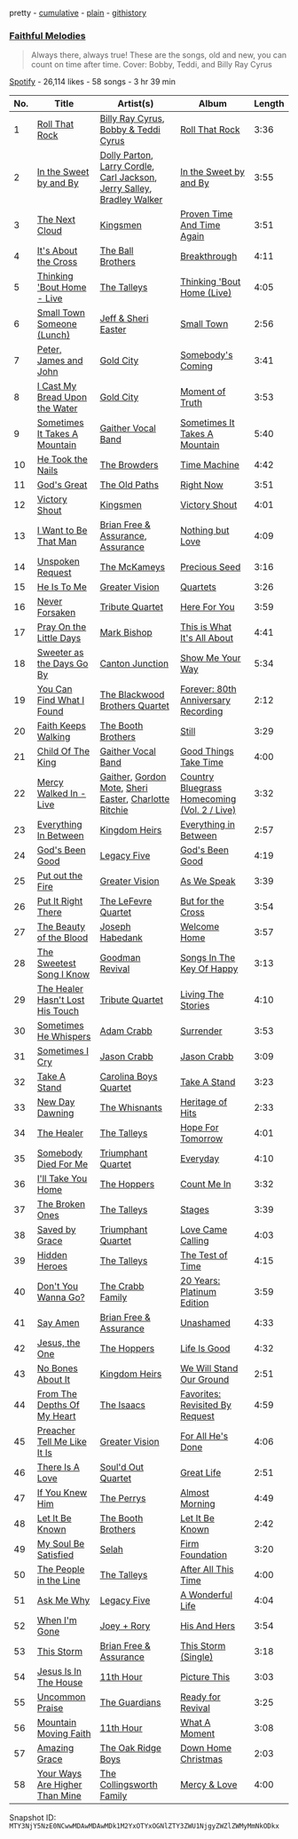 pretty - [cumulative](/playlists/cumulative/37i9dQZF1DWW37fHr0rhOh.md) - [plain](/playlists/plain/37i9dQZF1DWW37fHr0rhOh) - [githistory](https://github.githistory.xyz/mackorone/spotify-playlist-archive/blob/main/playlists/plain/37i9dQZF1DWW37fHr0rhOh)

### [Faithful Melodies](https://open.spotify.com/playlist/37i9dQZF1DWW37fHr0rhOh)

> Always there, always true!  These are the songs, old and new, you can count on time after time\.  Cover: Bobby, Teddi, and Billy Ray Cyrus

[Spotify](https://open.spotify.com/user/spotify) - 26,114 likes - 58 songs - 3 hr 39 min

| No. | Title | Artist(s) | Album | Length |
|---|---|---|---|---|
| 1 | [Roll That Rock](https://open.spotify.com/track/6w2uvKllj3ya3xKNmubkcn) | [Billy Ray Cyrus](https://open.spotify.com/artist/60rpJ9SgigSd16DOAG7GSa), [Bobby & Teddi Cyrus](https://open.spotify.com/artist/7ieFJzTnXhMStzEMWWmKd8) | [Roll That Rock](https://open.spotify.com/album/4jayu6qtKK25xEzG8uOhoR) | 3:36 |
| 2 | [In the Sweet by and By](https://open.spotify.com/track/6gJkNZt514JO7YR6dxS4JE) | [Dolly Parton](https://open.spotify.com/artist/32vWCbZh0xZ4o9gkz4PsEU), [Larry Cordle](https://open.spotify.com/artist/2FTZtjNxkvPnXU0XoMYedM), [Carl Jackson](https://open.spotify.com/artist/2Z983rZwtk7awKHxQprGLE), [Jerry Salley](https://open.spotify.com/artist/0vkoBzaQQvNfgn8wejIwtH), [Bradley Walker](https://open.spotify.com/artist/3WDUptC9KS6ZFNwkZipSlQ) | [In the Sweet by and By](https://open.spotify.com/album/7JZHTqJuqfFQDBqV0GqTE5) | 3:55 |
| 3 | [The Next Cloud](https://open.spotify.com/track/5UhDenv71Txc65I7rIMWVk) | [Kingsmen](https://open.spotify.com/artist/1KqnnHm6UY5FW6UENrzSVX) | [Proven Time And Time Again](https://open.spotify.com/album/0zY8aSHZJl0fjQrRn5OClo) | 3:51 |
| 4 | [It's About the Cross](https://open.spotify.com/track/4VrSBQliLFkLvIB28wovQ5) | [The Ball Brothers](https://open.spotify.com/artist/5XeW4GrOw5InOknCsAo1Js) | [Breakthrough](https://open.spotify.com/album/51ycbHjIPZYsJAPDaUix4w) | 4:11 |
| 5 | [Thinking 'Bout Home \- Live](https://open.spotify.com/track/6xxUWn3zrgrMieEFUZRR9Z) | [The Talleys](https://open.spotify.com/artist/0xAHllnAJZX2DlM8z2A0hC) | [Thinking 'Bout Home \(Live\)](https://open.spotify.com/album/2JsF6YxWsHttLPXvlr8940) | 4:05 |
| 6 | [Small Town Someone \(Lunch\)](https://open.spotify.com/track/5ngoN6vSMn3G0yEcfJVFfT) | [Jeff & Sheri Easter](https://open.spotify.com/artist/6AiuFk4YUoY4xi15OZJfKm) | [Small Town](https://open.spotify.com/album/4Sz5AMpO0JMoTcK9ruld9k) | 2:56 |
| 7 | [Peter, James and John](https://open.spotify.com/track/62A7wB5s8F6aL26Y02koJS) | [Gold City](https://open.spotify.com/artist/6CkyBXEUTNVKtjuvpm4FrY) | [Somebody's Coming](https://open.spotify.com/album/5AjA9H7q0zaafTWJyNtxie) | 3:41 |
| 8 | [I Cast My Bread Upon the Water](https://open.spotify.com/track/33MymV61MWpNGsjDUv69s5) | [Gold City](https://open.spotify.com/artist/6CkyBXEUTNVKtjuvpm4FrY) | [Moment of Truth](https://open.spotify.com/album/2Z9lZaIJuZMe0AMrgSKU3n) | 3:53 |
| 9 | [Sometimes It Takes A Mountain](https://open.spotify.com/track/0LpbCChXvttSqSi51Wnfo7) | [Gaither Vocal Band](https://open.spotify.com/artist/0pjLiK5qb4Zr0PWRNkdd2o) | [Sometimes It Takes A Mountain](https://open.spotify.com/album/2P8MZs8uaeT4t9uo6MxGL4) | 5:40 |
| 10 | [He Took the Nails](https://open.spotify.com/track/5LDnTZwZvZV0OlsYvbCG3x) | [The Browders](https://open.spotify.com/artist/4Ug1lA45bfmGwUx76BWWfW) | [Time Machine](https://open.spotify.com/album/0Sl1oCoNsDtCkSLTaTZzpP) | 4:42 |
| 11 | [God's Great](https://open.spotify.com/track/5tQUIqejsQcWPaRnqPB3nE) | [The Old Paths](https://open.spotify.com/artist/59FfqLqvVuyo9AIdEnR0HG) | [Right Now](https://open.spotify.com/album/5stgFFoGFOkFz9gzvLMFRl) | 3:51 |
| 12 | [Victory Shout](https://open.spotify.com/track/7leuQbcKBZL4EG7TIDYqmD) | [Kingsmen](https://open.spotify.com/artist/1KqnnHm6UY5FW6UENrzSVX) | [Victory Shout](https://open.spotify.com/album/1IrD0m8sIrV3NPyY6FMQMk) | 4:01 |
| 13 | [I Want to Be That Man](https://open.spotify.com/track/5oPdxfCzdBfASHQk2RRVlX) | [Brian Free & Assurance](https://open.spotify.com/artist/57PRB2opCrH6LlWS4INhi0), [Assurance](https://open.spotify.com/artist/0zFdl3BbxeSiBfD8SvvxFv) | [Nothing but Love](https://open.spotify.com/album/0uMrQA4PLWRV6Lh2JkfpHK) | 4:09 |
| 14 | [Unspoken Request](https://open.spotify.com/track/0YgjI0mxkyf52glsaxk2oX) | [The McKameys](https://open.spotify.com/artist/5XKuliaOmskgaVt1VQ6ljF) | [Precious Seed](https://open.spotify.com/album/2kjRMGXR9PsTasb7zKvkXV) | 3:16 |
| 15 | [He Is To Me](https://open.spotify.com/track/34tctvGanz52Ozqo7a4cSF) | [Greater Vision](https://open.spotify.com/artist/2OmbA7QlIOP6jrevUft2BG) | [Quartets](https://open.spotify.com/album/5M1DW1IAoNflo3s4FP9490) | 3:26 |
| 16 | [Never Forsaken](https://open.spotify.com/track/6deffkMvFM7HsKDt5LYAE7) | [Tribute Quartet](https://open.spotify.com/artist/4TYL0NFQgCj8VLdz8gBfAC) | [Here For You](https://open.spotify.com/album/1Fty9zpQEFzVAlMPWzzV4Q) | 3:59 |
| 17 | [Pray On the Little Days](https://open.spotify.com/track/6rewBlPgraytKwejxDd4A0) | [Mark Bishop](https://open.spotify.com/artist/1rB6iNJyZrKajKrOBwTO6k) | [This is What It's All About](https://open.spotify.com/album/5egsq0SF5RIPrUho4J3KBq) | 4:41 |
| 18 | [Sweeter as the Days Go By](https://open.spotify.com/track/7G6WP9xJHIa18Kr6hFKPoI) | [Canton Junction](https://open.spotify.com/artist/7HuVvxJh7p17tDsVFYIUx9) | [Show Me Your Way](https://open.spotify.com/album/2iiRvEnI8qJCBmxfKZfeDT) | 5:34 |
| 19 | [You Can Find What I Found](https://open.spotify.com/track/031WW1NOdbLJdKImkq7wEg) | [The Blackwood Brothers Quartet](https://open.spotify.com/artist/2v4MKSLzjnfGStyx4Csi1Y) | [Forever: 80th Anniversary Recording](https://open.spotify.com/album/6vPk10tx1o4cy6HVikmTqX) | 2:12 |
| 20 | [Faith Keeps Walking](https://open.spotify.com/track/4c2t7HyA1GzUl8UWxIjBX1) | [The Booth Brothers](https://open.spotify.com/artist/01uI1SCsA0pLwWa2ENV6Gv) | [Still](https://open.spotify.com/album/3yYBYAheSocJTyNpAxo1tZ) | 3:29 |
| 21 | [Child Of The King](https://open.spotify.com/track/4pyQY3O1OyxlEJoAftiILY) | [Gaither Vocal Band](https://open.spotify.com/artist/0pjLiK5qb4Zr0PWRNkdd2o) | [Good Things Take Time](https://open.spotify.com/album/0NXhTioNpTw5CymYgfA3CH) | 4:00 |
| 22 | [Mercy Walked In \- Live](https://open.spotify.com/track/5i2Cyf2lINQqz1i2IwTaT6) | [Gaither](https://open.spotify.com/artist/1rKNroS04wbR4kgHIGBghY), [Gordon Mote](https://open.spotify.com/artist/08EFt670UCZCyxbhI1VtxG), [Sheri Easter](https://open.spotify.com/artist/5gGEvMumtP6WCNSMsFTOo5), [Charlotte Ritchie](https://open.spotify.com/artist/7yK16X5NeP0zuX9qXgcD12) | [Country Bluegrass Homecoming \(Vol\. 2 / Live\)](https://open.spotify.com/album/2QegcGhKqpVst8qu55lqIp) | 3:32 |
| 23 | [Everything In Between](https://open.spotify.com/track/7aqTVUWZ9eqtEB4lIfXNtn) | [Kingdom Heirs](https://open.spotify.com/artist/6CPiQbiF0iVrQfGa4iDjqW) | [Everything in Between](https://open.spotify.com/album/4TucSll3D3U5NGGc6b8jGf) | 2:57 |
| 24 | [God's Been Good](https://open.spotify.com/track/64KqjaRUgBrlzBDawDhPQI) | [Legacy Five](https://open.spotify.com/artist/5Lp4dWpZlJJj3dhrgoeZYk) | [God's Been Good](https://open.spotify.com/album/5bhTkxDDJvBcOhgizDHuCA) | 4:19 |
| 25 | [Put out the Fire](https://open.spotify.com/track/3suYRvsYjl4CqvczP9g79e) | [Greater Vision](https://open.spotify.com/artist/2OmbA7QlIOP6jrevUft2BG) | [As We Speak](https://open.spotify.com/album/6mpEubu9zcRFgmX4PQROuW) | 3:39 |
| 26 | [Put It Right There](https://open.spotify.com/track/5SLln654pzZIvddrN8GVHY) | [The LeFevre Quartet](https://open.spotify.com/artist/6hcVPBaGt8ooJFwaSIIrwx) | [But for the Cross](https://open.spotify.com/album/51aM6q31vhutuwc5eXopKp) | 3:54 |
| 27 | [The Beauty of the Blood](https://open.spotify.com/track/7ELkReejYTA1hjQGOD5bqN) | [Joseph Habedank](https://open.spotify.com/artist/1E5fXe9FugDtjPJXLjc3be) | [Welcome Home](https://open.spotify.com/album/2LjXeIcEyGlhab8TIGTizP) | 3:57 |
| 28 | [The Sweetest Song I Know](https://open.spotify.com/track/5OuXpTv1X257gEgpRaNJTw) | [Goodman Revival](https://open.spotify.com/artist/7nUU95SpOmso0foaXXAomb) | [Songs In The Key Of Happy](https://open.spotify.com/album/2eFX9dzSqrRVOxvImS2KPQ) | 3:13 |
| 29 | [The Healer Hasn't Lost His Touch](https://open.spotify.com/track/0ky8kcKp6QrNAKTiGfoHxN) | [Tribute Quartet](https://open.spotify.com/artist/4TYL0NFQgCj8VLdz8gBfAC) | [Living The Stories](https://open.spotify.com/album/2iIFPzRE0vru4aORGMkRnA) | 4:10 |
| 30 | [Sometimes He Whispers](https://open.spotify.com/track/4AzDGT4FH5VN1z3PIYsrsM) | [Adam Crabb](https://open.spotify.com/artist/4SSsALg7fLWSrtrbEit89e) | [Surrender](https://open.spotify.com/album/0ffZW8a9Qa4CJrvzHuLHyf) | 3:53 |
| 31 | [Sometimes I Cry](https://open.spotify.com/track/3r3bRYlirC5owzlvEusqQk) | [Jason Crabb](https://open.spotify.com/artist/61SFRZAmfyJhcffwR2Ijuq) | [Jason Crabb](https://open.spotify.com/album/2zahwYyeNKSLhbRmbaiARq) | 3:09 |
| 32 | [Take A Stand](https://open.spotify.com/track/40Q0xGbMdYZeKyIk76AAQh) | [Carolina Boys Quartet](https://open.spotify.com/artist/5LoKr7xQFkzgaUw158cXFM) | [Take A Stand](https://open.spotify.com/album/1oEufNB9iwhVOZigPYWhoH) | 3:23 |
| 33 | [New Day Dawning](https://open.spotify.com/track/296RKoF8mdEZza3CPPkfLC) | [The Whisnants](https://open.spotify.com/artist/4c7zlvrqio2WjtIIGTx1pm) | [Heritage of Hits](https://open.spotify.com/album/5iIR5Dtpojh6yWbkhLh9wj) | 2:33 |
| 34 | [The Healer](https://open.spotify.com/track/6BrngBvcklK8u4pmv4Bcrr) | [The Talleys](https://open.spotify.com/artist/0xAHllnAJZX2DlM8z2A0hC) | [Hope For Tomorrow](https://open.spotify.com/album/6FvZ3JWxzH0bsilLnATbJZ) | 4:01 |
| 35 | [Somebody Died For Me](https://open.spotify.com/track/0nr8WV9wznKesNCCGZUcVT) | [Triumphant Quartet](https://open.spotify.com/artist/60yKIk5WTQfPrkZPcdohVC) | [Everyday](https://open.spotify.com/album/5rI5TQVg0ZKN3bm2yDx2tA) | 4:10 |
| 36 | [I'll Take You Home](https://open.spotify.com/track/6fEsfhqwayJ6ytJSPVgTfN) | [The Hoppers](https://open.spotify.com/artist/76De3CbnkyCKbNg5vDSqI7) | [Count Me In](https://open.spotify.com/album/2RiGB2vhvi05EtUDlLCd6A) | 3:32 |
| 37 | [The Broken Ones](https://open.spotify.com/track/0gdMxfopB9G1HYTpFBIwh8) | [The Talleys](https://open.spotify.com/artist/0xAHllnAJZX2DlM8z2A0hC) | [Stages](https://open.spotify.com/album/0LahGugFPCcDTUPG7OA7bx) | 3:39 |
| 38 | [Saved by Grace](https://open.spotify.com/track/1Vh5gKVhXgmMXrpe6iIbMS) | [Triumphant Quartet](https://open.spotify.com/artist/60yKIk5WTQfPrkZPcdohVC) | [Love Came Calling](https://open.spotify.com/album/6QckA0hXPaoHmER0KrqUin) | 4:03 |
| 39 | [Hidden Heroes](https://open.spotify.com/track/3KxtrZs43aVh8dYw8OwDL1) | [The Talleys](https://open.spotify.com/artist/0xAHllnAJZX2DlM8z2A0hC) | [The Test of Time](https://open.spotify.com/album/0ZMz7PkeQjQGkBSN2TcYMY) | 4:15 |
| 40 | [Don't You Wanna Go?](https://open.spotify.com/track/0TzF8KqMJsg6FGzoTcthOV) | [The Crabb Family](https://open.spotify.com/artist/2Fg4p216PH5hvVZWbWCguK) | [20 Years: Platinum Edition](https://open.spotify.com/album/1Fe5W3Vcrme8P0HH3kW4Ez) | 3:59 |
| 41 | [Say Amen](https://open.spotify.com/track/2jMoBd2SMyipPWJum2Mpre) | [Brian Free & Assurance](https://open.spotify.com/artist/57PRB2opCrH6LlWS4INhi0) | [Unashamed](https://open.spotify.com/album/0d7pyEQyRk7xYrz3NKVi9m) | 4:33 |
| 42 | [Jesus, the One](https://open.spotify.com/track/1fFWNfVcCdPKwmY6CsKA1Z) | [The Hoppers](https://open.spotify.com/artist/76De3CbnkyCKbNg5vDSqI7) | [Life Is Good](https://open.spotify.com/album/4WzWtKW21wYQ6AbYQWlzIC) | 4:32 |
| 43 | [No Bones About It](https://open.spotify.com/track/7IdjRdGpf5aLXrZfh9cUFl) | [Kingdom Heirs](https://open.spotify.com/artist/6CPiQbiF0iVrQfGa4iDjqW) | [We Will Stand Our Ground](https://open.spotify.com/album/3KoNQ5R7a9Yz7MEzqyQtE7) | 2:51 |
| 44 | [From The Depths Of My Heart](https://open.spotify.com/track/7BrKXKtXrI1NrGWni5PK2S) | [The Isaacs](https://open.spotify.com/artist/7Gr7Uulfyw9J9F74eQfBOp) | [Favorites: Revisited By Request](https://open.spotify.com/album/0HNR2vlmIoaO6zXI0Q7JDo) | 4:59 |
| 45 | [Preacher Tell Me Like It Is](https://open.spotify.com/track/5u8sJB6NIv1Ys11N7PvlG6) | [Greater Vision](https://open.spotify.com/artist/2OmbA7QlIOP6jrevUft2BG) | [For All He's Done](https://open.spotify.com/album/6uKWhpoywcK7YxjIu7zFmt) | 4:06 |
| 46 | [There Is A Love](https://open.spotify.com/track/0Gqo3QNcrrkCXPXPTSfMN3) | [Soul'd Out Quartet](https://open.spotify.com/artist/1nCT9uoN7dBI1vXtcGvE9m) | [Great Life](https://open.spotify.com/album/6NcCjEtZ6wakLRRKC1Kp57) | 2:51 |
| 47 | [If You Knew Him](https://open.spotify.com/track/4lWaLcpZhP7GgTqFgjc5t7) | [The Perrys](https://open.spotify.com/artist/1xRTBMpX8h8nOZ60Gg98gU) | [Almost Morning](https://open.spotify.com/album/5iCQcKosR5DEcERoVT8Euu) | 4:49 |
| 48 | [Let It Be Known](https://open.spotify.com/track/0EC4hbsJ82IO3aOuCf1Q49) | [The Booth Brothers](https://open.spotify.com/artist/01uI1SCsA0pLwWa2ENV6Gv) | [Let It Be Known](https://open.spotify.com/album/3Xo7HQAqrPJ8h32AZFA8He) | 2:42 |
| 49 | [My Soul Be Satisfied](https://open.spotify.com/track/1gwMpEr5m0lyb0ULYhLGDs) | [Selah](https://open.spotify.com/artist/5dZiRoY9Vpp6qrxqXNRwPE) | [Firm Foundation](https://open.spotify.com/album/0MNSERnoOEmtKVGAodUdao) | 3:20 |
| 50 | [The People in the Line](https://open.spotify.com/track/7Ks8w2NQV9sucN8FJx7K7S) | [The Talleys](https://open.spotify.com/artist/0xAHllnAJZX2DlM8z2A0hC) | [After All This Time](https://open.spotify.com/album/1HywTPGyuyd1PnJBFx6HVy) | 4:00 |
| 51 | [Ask Me Why](https://open.spotify.com/track/55IKPUwWJCXf6TayPoPjHx) | [Legacy Five](https://open.spotify.com/artist/5Lp4dWpZlJJj3dhrgoeZYk) | [A Wonderful Life](https://open.spotify.com/album/48Azk8b2RvpqM28WVMO6jN) | 4:04 |
| 52 | [When I'm Gone](https://open.spotify.com/track/54SEsuLm43yxTeFTkSAnk5) | [Joey + Rory](https://open.spotify.com/artist/31Esw1yHgJZBPcRa4nUyTP) | [His And Hers](https://open.spotify.com/album/15gaHMxK5LeJxQ9IfdHkjg) | 3:54 |
| 53 | [This Storm](https://open.spotify.com/track/4LC1Ykr1vVF1mDshUoVHIf) | [Brian Free & Assurance](https://open.spotify.com/artist/57PRB2opCrH6LlWS4INhi0) | [This Storm \(Single\)](https://open.spotify.com/album/4mqWPtWLNt05DoJRj8Wzss) | 3:18 |
| 54 | [Jesus Is In The House](https://open.spotify.com/track/5o6MBQojqbL5XjtcZUN2NI) | [11th Hour](https://open.spotify.com/artist/1HtIwustFdmwPcgO3IuShY) | [Picture This](https://open.spotify.com/album/2DRejK2JNA48kw6MVqsutJ) | 3:03 |
| 55 | [Uncommon Praise](https://open.spotify.com/track/4SsXkpEm3Zp0yQgTJcr52B) | [The Guardians](https://open.spotify.com/artist/1BQ4qhmBKCLXppZm7LXtYo) | [Ready for Revival](https://open.spotify.com/album/1cjir3I5v9DHnVYw1iR5sO) | 3:25 |
| 56 | [Mountain Moving Faith](https://open.spotify.com/track/4Fzqt3PAbjMIrv3Eq8ReCW) | [11th Hour](https://open.spotify.com/artist/1HtIwustFdmwPcgO3IuShY) | [What A Moment](https://open.spotify.com/album/0XftcssUtSL1IMc4ARKXhE) | 3:08 |
| 57 | [Amazing Grace](https://open.spotify.com/track/43Bq77lTBLMxEf5phduzKH) | [The Oak Ridge Boys](https://open.spotify.com/artist/3XnO697XIus1M0cMuxZjos) | [Down Home Christmas](https://open.spotify.com/album/1hpnqLkobWtW7ZmufnofeA) | 2:03 |
| 58 | [Your Ways Are Higher Than Mine](https://open.spotify.com/track/3AgH9cu0oUrVQUb99TyAEi) | [The Collingsworth Family](https://open.spotify.com/artist/4B43yyRlfQgDEhDPq35wUc) | [Mercy & Love](https://open.spotify.com/album/5efaQ2tF2R8HkroQ9rB3ew) | 4:00 |

Snapshot ID: `MTY3NjY5NzE0NCwwMDAwMDAwMDk1M2YxOTYxOGNlZTY3ZWU1NjgyZWZlZWMyMmNkODkx`
